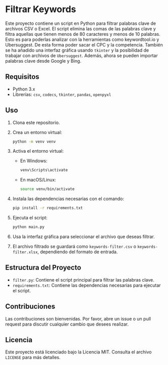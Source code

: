 # Filtrar Keywords

Este proyecto contiene un script en Python para filtrar palabras clave de archivos CSV o Excel. El script elimina las comas de las palabras clave y filtra aquellas que tienen menos de 80 caracteres y menos de 10 palabras. Esto es para poderlas analizar con la herramientas como keywordtool.io y Ubersuggest. De esta forma poder sacar el CPC y la competencia. También se ha añadido una interfaz gráfica usando `tkinter` y la posibilidad de trabajar con archivos de `Ubersuggest`. Además, ahora se pueden importar palabras clave desde Google y Bing.

## Requisitos

- Python 3.x
- Librerías: `csv`, `codecs`, `tkinter`, `pandas`, `openpyxl`

## Uso

1. Clona este repositorio.
2. Crea un entorno virtual:

    ```bash
    python -m venv venv
    ```

3. Activa el entorno virtual:
    - En Windows:

        ```bash
        venv\Scripts\activate
        ```

    - En macOS/Linux:

        ```bash
        source venv/bin/activate
        ```

4. Instala las dependencias necesarias con el comando:

    ```bash
    pip install -r requirements.txt
    ```

5. Ejecuta el script:

    ```bash
    python main.py
    ```

6. Usa la interfaz gráfica para seleccionar el archivo que deseas filtrar.
7. El archivo filtrado se guardará como `keywords-filter.csv` o `keywords-filter.xlsx`, dependiendo del formato de entrada.

## Estructura del Proyecto

- `filter.py`: Contiene el script principal para filtrar las palabras clave.
- `requirements.txt`: Contiene las dependencias necesarias para ejecutar el script.

## Contribuciones

Las contribuciones son bienvenidas. Por favor, abre un issue o un pull request para discutir cualquier cambio que desees realizar.

## Licencia

Este proyecto está licenciado bajo la Licencia MIT. Consulta el archivo `LICENSE` para más detalles.
